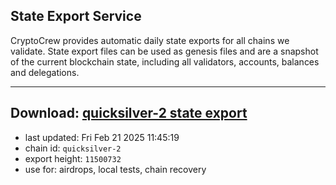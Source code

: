 ## State Export Service
CryptoCrew provides automatic daily state exports for all chains we validate. State export files can be used as genesis files and are a snapshot of the current blockchain state, including all validators, accounts, balances and delegations.

---
**Download: [quicksilver-2 state export](https://dl-eu2.ccvalidators.com/SERVICE/quicksilver/quicksilver-2_export_11500732.json)**
---

- last updated: Fri Feb 21 2025 11:45:19
- chain id: `quicksilver-2`
- export height: `11500732`
- use for: airdrops, local tests, chain recovery
